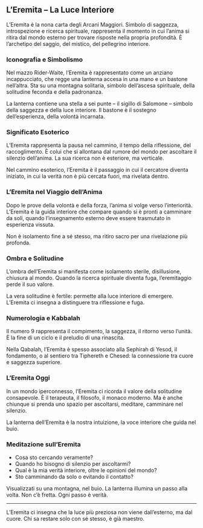 ## L’Eremita – La Luce Interiore

L’Eremita è la nona carta degli Arcani Maggiori. Simbolo di saggezza, introspezione e ricerca spirituale, rappresenta il momento in cui l’anima si ritira dal mondo esterno per trovare risposte nella propria profondità. È l’archetipo del saggio, del mistico, del pellegrino interiore.

### Iconografia e Simbolismo

Nel mazzo Rider-Waite, l’Eremita è rappresentato come un anziano incappucciato, che regge una lanterna accesa in una mano e un bastone nell’altra. Sta su una montagna solitaria, simbolo dell’ascesa spirituale, della solitudine feconda e della padronanza.

La lanterna contiene una stella a sei punte – il sigillo di Salomone – simbolo della saggezza e della luce interiore. Il bastone è il sostegno dell’esperienza, della volontà incarnata.

### Significato Esoterico

L’Eremita rappresenta la pausa nel cammino, il tempo della riflessione, del raccoglimento. È colui che si allontana dal rumore del mondo per ascoltare il silenzio dell’anima. La sua ricerca non è esteriore, ma verticale.

Nel cammino esoterico, l’Eremita è il passaggio in cui il cercatore diventa iniziato, in cui la verità non è più cercata fuori, ma rivelata dentro.

### L’Eremita nel Viaggio dell’Anima

Dopo le prove della volontà e della forza, l’anima si volge verso l’interiorità. L’Eremita è la guida interiore che compare quando si è pronti a camminare da soli, quando l’insegnamento esterno deve essere trasmutato in esperienza vissuta.

Non è isolamento fine a sé stesso, ma ritiro sacro per una rivelazione più profonda.

### Ombra e Solitudine

L’ombra dell’Eremita si manifesta come isolamento sterile, disillusione, chiusura al mondo. Quando la ricerca spirituale diventa fuga, l’eremitaggio perde il suo valore.

La vera solitudine è fertile: permette alla luce interiore di emergere. L’Eremita ci insegna a distinguere tra riflessione e fuga.

### Numerologia e Kabbalah

Il numero 9 rappresenta il compimento, la saggezza, il ritorno verso l’unità. È la fine di un ciclo e il preludio di una rinascita.

Nella Qabalah, l’Eremita è spesso associato alla Sephirah di Yesod, il fondamento, o al sentiero tra Tiphereth e Chesed: la connessione tra cuore e saggezza superiore.

### L’Eremita Oggi

In un mondo iperconnesso, l’Eremita ci ricorda il valore della solitudine consapevole. È il terapeuta, il filosofo, il monaco moderno. Ma è anche chiunque si prenda uno spazio per ascoltarsi, meditare, camminare nel silenzio.

La lanterna dell’Eremita è la nostra intuizione, la voce interiore che guida nel buio.

### Meditazione sull’Eremita

- Cosa sto cercando veramente?
- Quando ho bisogno di silenzio per ascoltarmi?
- Qual è la mia verità interiore, oltre le opinioni del mondo?
- Sto camminando da solo o evitando il contatto?

Visualizzati su una montagna, nel buio. La lanterna illumina un passo alla volta. Non c’è fretta. Ogni passo è verità.

---

L’Eremita ci insegna che la luce più preziosa non viene dall’esterno, ma dal cuore. Chi sa restare solo con sé stesso, è già maestro.